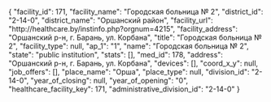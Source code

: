 {
    "facility_id": 171,
    "facility_name": "Городская больница № 2",
    "district_id": "2-14-0",
    "district_name": "Оршанский район",
    "facility_url": "http:\/\/healthcare.by\/instinfo.php?orgnum=4215",
    "facility_address": "Оршанский р-н, г. Барань, ул. Корбана",
    "title": "Городская больница № 2",
    "facility_type": null,
    "ap_1": "1",
    "name": "Городская больница № 2",
    "state": "public institution",
    "stats": [],
    "med_id": 178,
    "address": "Оршанский р-н, г. Барань, ул. Корбана",
    "devices": [],
    "coord_x_y": null,
    "job_offers": [],
    "place_name": "Орша",
    "place_type": null,
    "division_id": "2-14-0",
    "year_of_closing": null,
    "year_of_opening": "0",
    "healthcare_facility_key": 171,
    "administrative_division_id": "2-14-0"
}